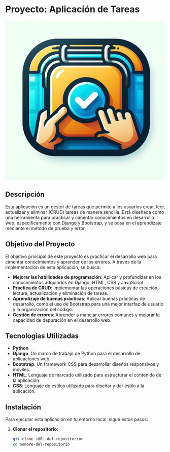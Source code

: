 # Proyecto: Aplicación de Tareas

![Logo de la Aplicación](static/images/logo_principal_aplicacion.png)

## Descripción

Esta aplicación es un gestor de tareas que permite a los usuarios crear, leer, actualizar y eliminar (CRUD) tareas de manera sencilla. Está diseñada como una herramienta para practicar y cimentar conocimientos en desarrollo web, específicamente con Django y Bootstrap, y se basa en el aprendizaje mediante el método de prueba y error.

## Objetivo del Proyecto

El objetivo principal de este proyecto es practicar el desarrollo web para cimentar conocimientos y aprender de los errores. A través de la implementación de esta aplicación, se busca:

- **Mejorar las habilidades de programación**: Aplicar y profundizar en los conocimientos adquiridos en Django, HTML, CSS y JavaScript.
- **Práctica de CRUD**: Implementar las operaciones básicas de creación, lectura, actualización y eliminación de tareas.
- **Aprendizaje de buenas prácticas**: Aplicar buenas prácticas de desarrollo, como el uso de Bootstrap para una mejor interfaz de usuario y la organización del código.
- **Gestión de errores**: Aprender a manejar errores comunes y mejorar la capacidad de depuración en el desarrollo web.

## Tecnologías Utilizadas

- **Python**
- **Django**: Un marco de trabajo de Python para el desarrollo de aplicaciones web.
- **Bootstrap**: Un framework CSS para desarrollar diseños responsivos y móviles.
- **HTML**: Lenguaje de marcado utilizado para estructurar el contenido de la aplicación.
- **CSS**: Lenguaje de estilos utilizado para diseñar y dar estilo a la aplicación.

## Instalación

Para ejecutar esta aplicación en tu entorno local, sigue estos pasos:

1. **Clonar el repositorio**:
   ```bash
   git clone <URL-del-repositorio>
   cd nombre-del-repositorio
